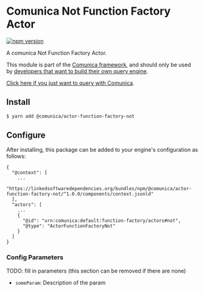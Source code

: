 # Comunica Not Function Factory Actor

[![npm version](https://badge.fury.io/js/%40comunica%2Factor-function-factory-not.svg)](https://www.npmjs.com/package/@comunica/actor-function-factory-not)

A comunica Not Function Factory Actor.

This module is part of the [Comunica framework](https://github.com/comunica/comunica),
and should only be used by [developers that want to build their own query engine](https://comunica.dev/docs/modify/).

[Click here if you just want to query with Comunica](https://comunica.dev/docs/query/).

## Install

```bash
$ yarn add @comunica/actor-function-factory-not
```

## Configure

After installing, this package can be added to your engine's configuration as follows:
```text
{
  "@context": [
    ...
    "https://linkedsoftwaredependencies.org/bundles/npm/@comunica/actor-function-factory-not/^1.0.0/components/context.jsonld"  
  ],
  "actors": [
    ...
    {
      "@id": "urn:comunica:default:function-factory/actors#not",
      "@type": "ActorFunctionFactoryNot"
    }
  ]
}
```

### Config Parameters

TODO: fill in parameters (this section can be removed if there are none)

* `someParam`: Description of the param
